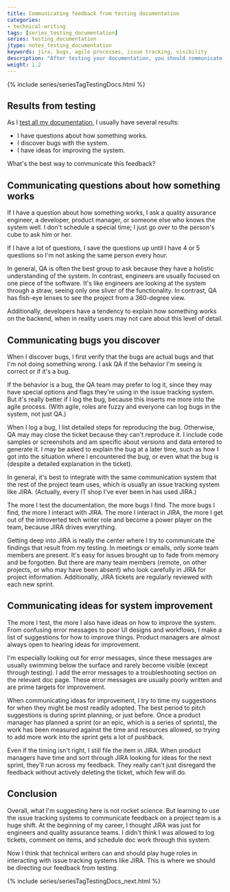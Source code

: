 ```yaml
---
title: Communicating feedback from testing documentation
categories:
- technical-writing
tags: [series_testing_documentation]
series: testing_documentation
jtype: notes_testing_documentation
keywords: jira, bugs, agile processes, issue tracking, visibility
description: "After testing your documentation, you should communicate the feedback with your project teams. As much as possible, try to communicate the information through issue tracking systems because this makes the information more permanent, visible, and actionable."
weight: 1.2
---
```

{% include series/seriesTagTestingDocs.html %}

## Results from testing

As I [test all my documentation](https://idratherbewriting.com/2015/07/07/testing-your-instructions/), I usually have several results: 

* I have questions about how something works.
* I discover bugs with the system.
* I have ideas for improving the system. 

What's the best way to communicate this feedback? 

## Communicating questions about how something works

If I have a question about how something works, I ask a quality assurance engineer, a developer, product manager, or someone else who knows the system well. I don't schedule a special time; I just go over to the person's cube to ask him or her.

If I have a lot of questions, I save the questions up until I have 4 or 5 questions so I'm not asking the same person every hour.

In general, QA is often the best group to ask because they have a holistic understanding of the system. In contrast, engineers are usually focused on one piece of the software. It's like engineers are looking at the system through a straw, seeing only one sliver of the functionality. In contrast, QA has fish-eye lenses to see the project from a 360-degree view.

Additionally, developers have a tendency to explain how something works on the backend, when in reality users may not care about this level of detail.

## Communicating bugs you discover 

When I discover bugs, I first verify that the bugs are actual bugs and that I'm not doing something wrong. I ask QA if the behavior I'm seeing is correct or if it's a bug. 

If the behavior is a bug, the QA team may prefer to log it, since they may have special options and flags they're using in the issue tracking system. But it's really better if I log the bug, because this inserts me more into the agile process. (With agile, roles are fuzzy and everyone can log bugs in the system, not just QA.)

When I log a bug, I list detailed steps for reproducing the bug. Otherwise, QA may may close the ticket because they can't reproduce it. I include code samples or screenshots and am specific about versions and data entered to generate it. I may be asked to explain the bug at a later time, such as how I got into the situation where I encountered the bug, or even what the bug is (despite a detailed explanation in the ticket).

In general, it's best to integrate with the same communication system that the rest of the project team uses, which is usually an issue tracking system like JIRA. (Actually, every IT shop I've ever been in has used JIRA.)

The more I test the documentation, the more bugs I find. The more bugs I find, the more I interact with JIRA. The more I interact in JIRA, the more I get out of the introverted tech writer role and become a power player on the team, because JIRA drives everything.

Getting deep into JIRA is really the center where I try to communicate the findings that result from my testing. In meetings or emails, only some team members are present. It's easy for issues brought up to fade from memory and be forgotten. But there are many team members (remote, on other projects, or who may have been absent) who look carefully in JIRA for project information. Additionally, JIRA tickets are regularly reviewed with each new sprint.

## Communicating ideas for system improvement

The more I test, the more I also have ideas on how to improve the system. From confusing error messages to poor UI designs and workflows, I make a list of suggestions for how to improve things. Product managers are almost always open to hearing ideas for improvement.

I'm especially looking out for error messages, since these messages are usually swimming below the surface and rarely become visible (except through testing). I add the error messages to a troubleshooting section on the relevant doc page. These error messages are usually poorly written and are prime targets for improvement.

When communicating ideas for improvement, I try to time my suggestions for when they might be most readily adopted. The best period to pitch suggestions is during sprint planning, or just before. Once a product manager has planned a sprint (or an epic, which is a series of sprints), the work has been measured against the time and resources allowed, so trying to add more work into the sprint gets a lot of pushback.

Even if the timing isn't right, I still file the item in JIRA. When product managers have time and sort through JIRA looking for ideas for the next sprint, they'll run across my feedback. They really can't just disregard the feedback without actively deleting the ticket, which few will do.

## Conclusion

Overall, what I'm suggesting here is not rocket science. But learning to use the issue tracking systems to communicate feedback on a project team is a huge shift. At the beginning of my career, I thought JIRA was just for engineers and quality assurance teams. I didn't think I was allowed to log tickets, comment on items, and schedule doc work through this system.

Now I think that technical writers can and should play huge roles in interacting with issue tracking systems like JIRA. This is where we should be directing our feedback from testing.

{% include series/seriesTagTestingDocs_next.html %}



